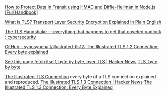 
[How to Protect Data in Transit using HMAC and Diffie-Hellman in Node.js [Full Handbook]](https://www.freecodecamp.org/news/hmac-diffie-hellman-in-node/)

[What is TLS? Transport Layer Security Encryption Explained in Plain English](https://www.freecodecamp.org/news/what-is-tls-transport-layer-security-encryption-explained-in-plain-english)

[The TLS Handshake -- everything that happens to get that coveted padlock : cybersecurity](https://old.reddit.com/r/cybersecurity/comments/1126lt1/the_tls_handshake_everything_that_happens_to_get)

[GitHub - syncsynchalt/illustrated-tls12: The Illustrated TLS 1.2 Connection: Every byte explained](https://github.com/syncsynchalt/illustrated-tls12)

[See this page fetch itself, byte by byte, over TLS | Hacker News](https://news.ycombinator.com/item?id=35884437)
[TLS, byte by byte](https://bytebybyte.dev/)

[The Illustrated TLS Connection](https://tls.ulfheim.net/)
every byte of a TLS connection explained and reproduced.
[The Illustrated TLS 1.3 Connection | Hacker News](https://news.ycombinator.com/item?id=32333115)
[The Illustrated TLS 1.3 Connection: Every Byte Explained](https://tls13.xargs.org/)
